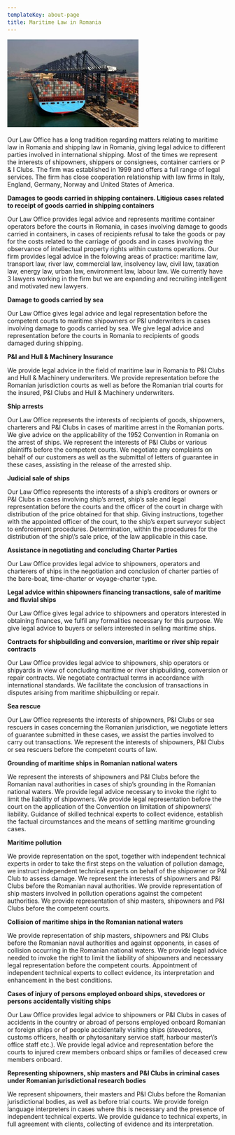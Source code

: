 ```yaml
---
templateKey: about-page
title: Maritime Law in Romania
---
```

<img src="https://raw.githubusercontent.com/cristealaw/site/master/src/img/1n-300x200.jpg" allign=right><br><br>
Our Law Office has a long tradition regarding matters relating to maritime law in Romania and shipping law in Romania, giving legal advice to different parties involved in international shipping. Most of the times we represent the interests of shipowners, shippers or consignees, container carriers or P & I Clubs. 	The firm was established in 1999 and offers a full range of legal services. The firm has close cooperation relationship with law firms in Italy, England, Germany, Norway and United States of America. 

<b>Damages to goods carried in shipping containers. Litigious cases related to receipt of goods carried in shipping containers</b>	


Our Law Office provides legal advice and represents maritime container operators before the courts in Romania, in cases involving damage to goods carried in containers, in cases of recipients refusal to take the goods or pay for the costs related to the carriage of goods and in cases involving the observance of intellectual property rights within customs operations. 	Our firm provides legal advice in the folowing areas of practice: maritime law, transport law, river law, commercial law, insolvency law, civil law, taxation law, energy law, urban law, environment law, labour law. We currently have 3 lawyers working in the firm but we are expanding and recruiting intelligent and motivated new lawyers.

<b>Damage to goods carried by sea	</b>

Our Law Office gives legal advice and legal representation before the competent courts to maritime shipowners or P&I underwriters in cases involving damage to goods carried by sea. We give legal advice and representation before the courts in Romania to recipients of goods damaged during shipping. 	

<b>P&I and Hull & Machinery Insurance </b>

We provide legal advice in the field of maritime law in Romania to P&I Clubs and Hull & Machinery underwriters. We provide representation before the Romanian jurisdiction courts as well as before the Romanian trial courts for the insured, P&I Clubs and Hull & Machinery underwriters. 	

<b>Ship arrests	</b>

Our Law Office represents the interests of recipients of goods, shipowners, charterers and P&I Clubs in cases of maritime arrest in the Romanian ports. We give advice on the applicability of the 1952 Convention in Romania on the arrest of ships. We represent the interests of P&I Clubs or various plaintiffs before the competent courts. We negotiate any complaints on behalf of our customers as well as the submittal of letters of guarantee in these cases, assisting in the release of the arrested ship. 	

<b>Judicial sale of ships</b>	

Our Law Office represents the interests of a ship’s creditors or owners or P&I Clubs in cases involving ship’s arrest, ship’s sale and legal representation before the courts and the officer of the court in charge with distribution of the price obtained for that ship. Giving instructions, together with the appointed officer of the court, to the ship’s expert surveyor subject to enforcement procedures. Determination, within the procedures for the distribution of the ship\’s sale price, of the law applicable in this case. 	

<b>Assistance in negotiating and concluding Charter Parties	</b>

Our Law Office provides legal advice to shipowners, operators and charterers of ships in the negotiation and conclusion of charter parties of the bare-boat, time-charter or voyage-charter type. 	

<b>Legal advice within shipowners financing transactions, sale of maritime and fluvial ships	</b>

Our Law Office gives legal advice to shipowners and operators interested in obtaining finances, we fulfil any formalities necessary for this purpose. We give legal advice to buyers or sellers interested in selling maritime ships. 	

<b>Contracts for shipbuilding and conversion, maritime or river ship repair contracts	</b>

Our Law Office provides legal advice to shipowners, ship operators or shipyards in view of concluding maritime or river shipbuilding, conversion or repair contracts. We negotiate contractual terms in accordance with international standards. We facilitate the conclusion of transactions in disputes arising from maritime shipbuilding or repair. 	

<b>Sea rescue	</b>

Our Law Office represents the interests of shipowners, P&I Clubs or sea rescuers in cases concerning the Romanian jurisdiction, we negotiate letters of guarantee submitted in these cases, we assist the parties involved to carry out transactions. We represent the interests of shipowners, P&I Clubs or sea rescuers before the competent courts of law. 	

<b>Grounding of maritime ships in Romanian national waters	</b>

We represent the interests of shipowners and P&I Clubs before the Romanian naval authorities in cases of ship’s grounding in the Romanian national waters. We provide legal advice necessary to invoke the right to limit the liability of shipowners. We provide legal representation before the court on the application of the Convention on limitation of shipowners\’ liability. Guidance of skilled technical experts to collect evidence, establish the factual circumstances and the means of settling maritime grounding cases. 	

<b>Maritime pollution	</b>

We provide representation on the spot, together with independent technical experts in order to take the first steps on the valuation of pollution damage, we instruct independent technical experts on behalf of the shipowner or P&I Club to assess damage. We represent the interests of shipowners and P&I Clubs before the Romanian naval authorities. We provide representation of ship masters involved in pollution operations against the competent authorities. We provide representation of ship masters, shipowners and P&I Clubs before the competent courts. 	

<b>Collision of maritime ships in the Romanian national waters	</b>

We provide representation of ship masters, shipowners and P&I Clubs before the Romanian naval authorities and against opponents, in cases of collision occurring in the Romanian national waters. We provide legal advice needed to invoke the right to limit the liability of shipowners and necessary legal representation before the competent courts. Appointment of independent technical experts to collect evidence, its interpretation and enhancement in the best conditions. 	

<b>Cases of injury of persons employed onboard ships, stevedores or persons accidentally visiting ships	</b>

Our Law Office provides legal advice to shipowners or P&I Clubs in cases of accidents in the country or abroad of persons employed onboard Romanian or foreign ships or of people accidentally visiting ships (stevedores, customs officers, health or phytosanitary service staff, harbour master\’s office staff etc.). We provide legal advice and representation before the courts to injured crew members onboard ships or families of deceased crew members onboard. 	

<b>Representing shipowners, ship masters and P&I Clubs in criminal cases under Romanian jurisdictional research bodies	</b>

We represent shipowners, their masters and P&I Clubs before the Romanian jurisdictional bodies, as well as before trial courts. We provide foreign language interpreters in cases where this is necessary and the presence of independent technical experts. We provide guidance to technical experts, in full agreement with clients, collecting of evidence and its interpretation.
